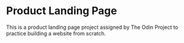 # Product Landing Page

This is a product landing page project assigned by The Odin Project to practice building a website from scratch.